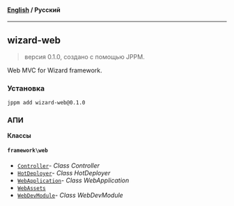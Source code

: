 #### [English](README.md) / **Русский**

---

## wizard-web
> версия 0.1.0, создано с помощью JPPM.

Web MVC for Wizard framework.

### Установка
```
jppm add wizard-web@0.1.0
```

### АПИ
**Классы**

#### `framework\web`

- [`Controller`](https://github.com/jphp-group/wizard-framework/blob/master/wizard-web/api-docs/classes/framework/web/Controller.ru.md)- _Class Controller_
- [`HotDeployer`](https://github.com/jphp-group/wizard-framework/blob/master/wizard-web/api-docs/classes/framework/web/HotDeployer.ru.md)- _Class HotDeployer_
- [`WebApplication`](https://github.com/jphp-group/wizard-framework/blob/master/wizard-web/api-docs/classes/framework/web/WebApplication.ru.md)- _Class WebApplication_
- [`WebAssets`](https://github.com/jphp-group/wizard-framework/blob/master/wizard-web/api-docs/classes/framework/web/WebAssets.ru.md)
- [`WebDevModule`](https://github.com/jphp-group/wizard-framework/blob/master/wizard-web/api-docs/classes/framework/web/WebDevModule.ru.md)- _Class WebDevModule_